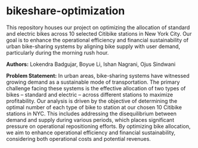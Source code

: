 # bikeshare-optimization
This repository houses our project on optimizing the allocation of standard and electric bikes across 10 selected Citibike stations in New York City. Our goal is to enhance the operational efficiency and financial sustainability of urban bike-sharing systems by aligning bike supply with user demand, particularly during the morning rush hour.

**Authors:** Lokendra Badgujar, Boyue Li, Ishan Nagrani, Ojus Sindwani

**Problem Statement:**
In urban areas, bike-sharing systems have witnessed growing demand as a sustainable mode of transportation. The primary challenge facing these systems is the effective allocation of two types of bikes – standard and electric – across different stations to maximize profitability. Our analysis is driven by the objective of determining the optimal number of each type of bike to station at our chosen 10 Citibike stations in NYC. This includes addressing the disequilibrium between demand and supply during various periods, which places significant pressure on operational repositioning efforts. By optimizing bike allocation, we aim to enhance operational efficiency and financial sustainability, considering both operational costs and potential revenues.
